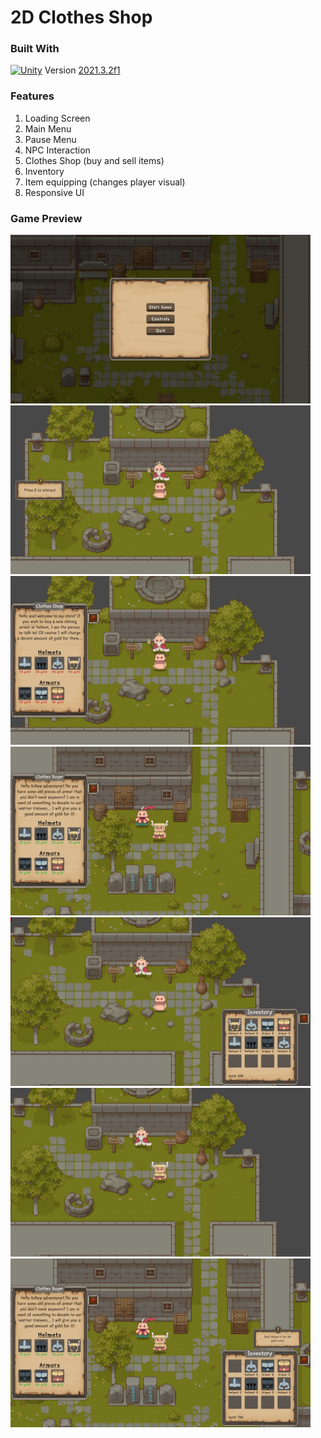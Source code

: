 # 2D Clothes Shop

### Built With

[![Unity][Unity.com]][Unity-url] Version [2021.3.2f1](https://unity.com/releases/editor/archive#download-archive-2021)

[Unity.com]: https://img.shields.io/badge/Unity-FFFFFF?style=for-the-badge&logo=unity&logoColor=black
[Unity-url]: https://unity.com/

### Features

1. Loading Screen
2. Main Menu
3. Pause Menu
4. NPC Interaction
5. Clothes Shop (buy and sell items)
6. Inventory
7. Item equipping (changes player visual)
8. Responsive UI

### Game Preview
<img src="Preview/MainMenu.png" width="480" height="270">
<img src="Preview/InteractionTooltip.png" width="480" height="270">
<img src="Preview/ClothesShop.png" width="480" height="270">
<img src="Preview/ClothesBuyer.png" width="480" height="270">
<img src="Preview/Inventory.png" width="480" height="270">
<img src="Preview/ItemEquipping.png" width="480" height="270">
<img src="Preview/PurchaseTooltip.png" width="480" height="270">
